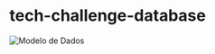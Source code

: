 # tech-challenge-database


![Modelo de Dados](https://github.com/Diegobbrito/tech-challenge-database/blob/release/1.0/Modelagem_BD.jpg?raw=true)

